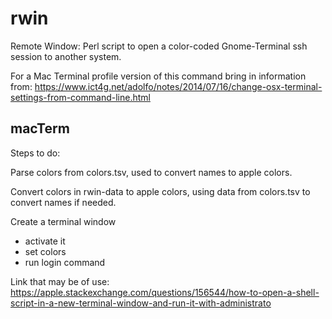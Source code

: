 # rwin
Remote Window: Perl script to open a color-coded Gnome-Terminal ssh session to another system.

For a Mac Terminal profile version of this command bring in information from:
https://www.ict4g.net/adolfo/notes/2014/07/16/change-osx-terminal-settings-from-command-line.html

## macTerm
Steps to do:

Parse colors from colors.tsv, used to convert names to apple colors.

Convert colors in rwin-data to apple colors, using data from colors.tsv to convert names if needed.

Create a terminal window
- activate it
- set colors
- run login command

Link that may be of use:
https://apple.stackexchange.com/questions/156544/how-to-open-a-shell-script-in-a-new-terminal-window-and-run-it-with-administrato
